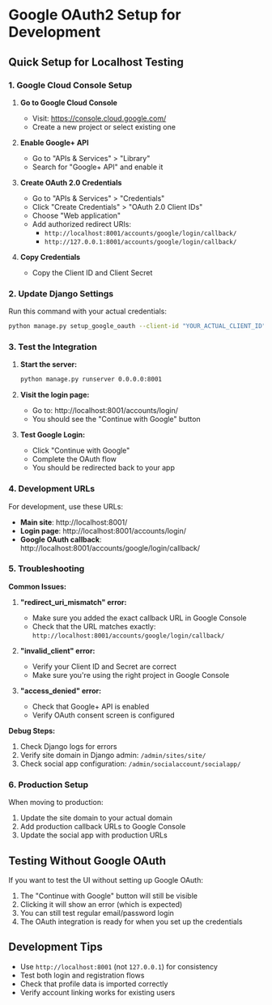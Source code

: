# Google OAuth2 Setup for Development

## Quick Setup for Localhost Testing

### 1. Google Cloud Console Setup

1. **Go to Google Cloud Console**
   - Visit: https://console.cloud.google.com/
   - Create a new project or select existing one

2. **Enable Google+ API**
   - Go to "APIs & Services" > "Library"
   - Search for "Google+ API" and enable it

3. **Create OAuth 2.0 Credentials**
   - Go to "APIs & Services" > "Credentials"
   - Click "Create Credentials" > "OAuth 2.0 Client IDs"
   - Choose "Web application"
   - Add authorized redirect URIs:
     - `http://localhost:8001/accounts/google/login/callback/`
     - `http://127.0.0.1:8001/accounts/google/login/callback/`

4. **Copy Credentials**
   - Copy the Client ID and Client Secret

### 2. Update Django Settings

Run this command with your actual credentials:

```bash
python manage.py setup_google_oauth --client-id "YOUR_ACTUAL_CLIENT_ID" --client-secret "YOUR_ACTUAL_CLIENT_SECRET"
```

### 3. Test the Integration

1. **Start the server:**
   ```bash
   python manage.py runserver 0.0.0.0:8001
   ```

2. **Visit the login page:**
   - Go to: http://localhost:8001/accounts/login/
   - You should see the "Continue with Google" button

3. **Test Google Login:**
   - Click "Continue with Google"
   - Complete the OAuth flow
   - You should be redirected back to your app

### 4. Development URLs

For development, use these URLs:
- **Main site**: http://localhost:8001/
- **Login page**: http://localhost:8001/accounts/login/
- **Google OAuth callback**: http://localhost:8001/accounts/google/login/callback/

### 5. Troubleshooting

**Common Issues:**

1. **"redirect_uri_mismatch" error:**
   - Make sure you added the exact callback URL in Google Console
   - Check that the URL matches exactly: `http://localhost:8001/accounts/google/login/callback/`

2. **"invalid_client" error:**
   - Verify your Client ID and Secret are correct
   - Make sure you're using the right project in Google Console

3. **"access_denied" error:**
   - Check that Google+ API is enabled
   - Verify OAuth consent screen is configured

**Debug Steps:**
1. Check Django logs for errors
2. Verify site domain in Django admin: `/admin/sites/site/`
3. Check social app configuration: `/admin/socialaccount/socialapp/`

### 6. Production Setup

When moving to production:
1. Update the site domain to your actual domain
2. Add production callback URLs to Google Console
3. Update the social app with production URLs

## Testing Without Google OAuth

If you want to test the UI without setting up Google OAuth:

1. The "Continue with Google" button will still be visible
2. Clicking it will show an error (which is expected)
3. You can still test regular email/password login
4. The OAuth integration is ready for when you set up the credentials

## Development Tips

- Use `http://localhost:8001` (not `127.0.0.1`) for consistency
- Test both login and registration flows
- Check that profile data is imported correctly
- Verify account linking works for existing users
